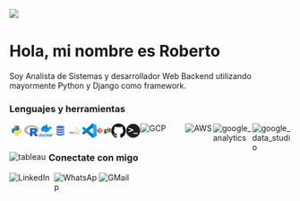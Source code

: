 ![](https://media-exp1.licdn.com/dms/image/C4D16AQGEp949eGs8JA/profile-displaybackgroundimage-shrink_200_800/0/1606527031253?e=1639612800&v=beta&t=Kd2ClQD3ShwXr87KVQyFCPZD7vY2lEN9JT7PdpyQck4)

# Hola, mi nombre es Roberto

Soy Analista de Sistemas y desarrollador Web Backend utilizando mayormente Python y Django como framework.

### Lenguajes y herramientas
<img align="left" alt="Python" width="26px" src="https://raw.githubusercontent.com/github/explore/80688e429a7d4ef2fca1e82350fe8e3517d3494d/topics/python/python.png" />
<img align="left" alt="R" width="26px" src="https://raw.githubusercontent.com/github/explore/80688e429a7d4ef2fca1e82350fe8e3517d3494d/topics/r/r.png" />
<img align="left" alt="Docker" width="26px" src="https://raw.githubusercontent.com/github/explore/80688e429a7d4ef2fca1e82350fe8e3517d3494d/topics/docker/docker.png" />
<img align="left" alt="SQL" width="26px" src="https://raw.githubusercontent.com/github/explore/80688e429a7d4ef2fca1e82350fe8e3517d3494d/topics/sql/sql.png" />
<img align="left" alt="MySQL" width="26px" src="https://raw.githubusercontent.com/github/explore/80688e429a7d4ef2fca1e82350fe8e3517d3494d/topics/mysql/mysql.png" />
<img align="left" alt="Visual Studio Code" width="26px" src="https://raw.githubusercontent.com/github/explore/80688e429a7d4ef2fca1e82350fe8e3517d3494d/topics/visual-studio-code/visual-studio-code.png" /> 
<img align="left" alt="Git" width="26px" src="https://raw.githubusercontent.com/github/explore/80688e429a7d4ef2fca1e82350fe8e3517d3494d/topics/git/git.png" />
<img align="left" alt="GitHub" width="26px" src="https://raw.githubusercontent.com/github/explore/78df643247d429f6cc873026c0622819ad797942/topics/github/github.png" />
<img align="left" alt="Terminal" width="26px" src="https://raw.githubusercontent.com/github/explore/80688e429a7d4ef2fca1e82350fe8e3517d3494d/topics/terminal/terminal.png" /><img align="left" alt="GCP" width="80" src="https://github.com/melanieshi0120/melanieshi0120/blob/master/images/GCP_LOG.png" />
<img align="left" alt="AWS" width="50" src="https://github.com/melanieshi0120/melanieshi0120/blob/master/images/AWS.jpeg" />
<img align="left" alt="google_analytics" width="70" src="https://github.com/melanieshi0120/melanieshi0120/blob/master/images/google_analytics.jpg" />
<img align="left" alt="google_data_studio" width="70" src="https://github.com/melanieshi0120/melanieshi0120/blob/master/images/google_data_studio.png" />
<img align="left" alt="tableau" width="70" src="https://github.com/melanieshi0120/melanieshi0120/blob/master/images/tableau.jpg" />


### Conectate con migo
[<img align="left" alt="LinkedIn" width="80px" src="https://cdn.icon-icons.com/icons2/805/PNG/512/linkedin_icon-icons.com_65929.png" />](https://ar.linkedin.com/in/robertowest)
[<img align="left" alt="WhatsApp" width="80px" src="https://cdn.icon-icons.com/icons2/373/PNG/256/Whatsapp_37229.png" />](https://api.whatsapp.com/send?phone=5493816168251&text=Hola%20Roberto,%20)
[<img align="left" alt="GMail" width="80px" src="https://cdn.icon-icons.com/icons2/827/PNG/512/email_icon-icons.com_66532.png" />](mailto:roberto.west@gmail.com?subject=[GitHub]%20Saludos%20desde%20GitHub)

